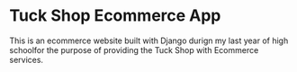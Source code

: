 # Tuck Shop Ecommerce App

This is an ecommerce website built with Django durign my last year of high schoolfor the purpose of providing the Tuck Shop with Ecommerce services. 

